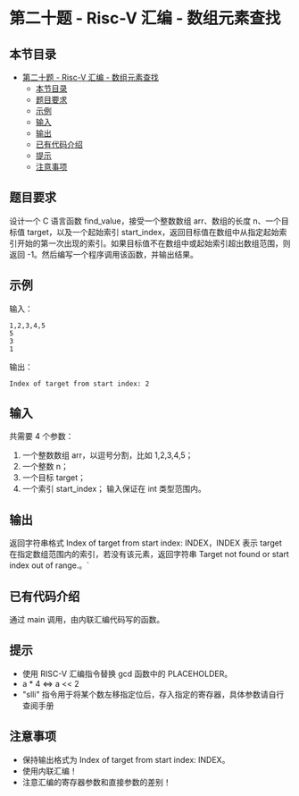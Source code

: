 # 第二十题 - Risc-V 汇编 - 数组元素查找

## 本节目录

- [第二十题 - Risc-V 汇编 - 数组元素查找](#第二十题---risc-v-汇编---数组元素查找)
  - [本节目录](#本节目录)
  - [题目要求](#题目要求)
  - [示例](#示例)
  - [输入](#输入)
  - [输出](#输出)
  - [已有代码介绍](#已有代码介绍)
  - [提示](#提示)
  - [注意事项](#注意事项)

## 题目要求

设计一个 C 语言函数 find_value，接受一个整数数组 arr、数组的长度 n、一个目标值 target，以及一个起始索引 start_index，返回目标值在数组中从指定起始索引开始的第一次出现的索引。如果目标值不在数组中或起始索引超出数组范围，则返回 -1。然后编写一个程序调用该函数，并输出结果。

## 示例

输入：

```
1,2,3,4,5
5
3
1
```

输出：

```
Index of target from start index: 2
```

## 输入

共需要 4 个参数：

1. 一个整数数组 arr，以逗号分割，比如 1,2,3,4,5；
2. 一个整数 n；
3. 一个目标 target；
4. 一个索引 start_index；
   输入保证在 int 类型范围内。

## 输出

返回字符串格式 Index of target from start index: INDEX，INDEX 表示 target 在指定数组范围内的索引，若没有该元素，返回字符串 Target not found or start index out of range.。`

## 已有代码介绍

通过 main 调用，由内联汇编代码写的函数。

## 提示

- 使用 RISC-V 汇编指令替换 gcd 函数中的 PLACEHOLDER。
- a \* 4 <=> a << 2
- "slli" 指令用于将某个数左移指定位后，存入指定的寄存器，具体参数请自行查阅手册

## 注意事项

- 保持输出格式为 Index of target from start index: INDEX。
- 使用内联汇编！
- 注意汇编的寄存器参数和直接参数的差别！
